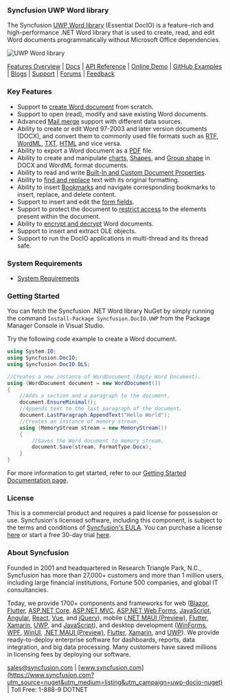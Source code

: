 ### Syncfusion UWP Word library
The Syncfusion [UWP Word library](https://www.syncfusion.com/word-framework/uwp/word-library?utm_source=nuget&utm_medium=listing&utm_campaign=uwp-docio-nuget) (Essential DocIO) is a feature-rich and high-performance .NET Word library that is used to create, read, and edit Word documents programmatically without Microsoft Office dependencies.

![UWP Word library](https://cdn.syncfusion.com/nuget-readme/fileformats/net-word-library.png)

[Features Overview](https://www.syncfusion.com/word-framework/uwp/word-library?utm_source=nuget&utm_medium=listing&utm_campaign=uwp-docio-nuget) | [Docs](https://help.syncfusion.com/file-formats/docio/overview?utm_source=nuget&utm_medium=listing&utm_campaign=uwp-docio-nuget) | [API Reference](https://help.syncfusion.com/cr/file-formats/Syncfusion.DocIO.html?utm_source=nuget&utm_medium=listing&utm_campaign=uwp-docio-nuget) | [Online Demo](https://ej2.syncfusion.com/aspnetcore/DocIO/SalesInvoice?utm_source=nuget&utm_medium=listing&utm_campaign=uwp-docio-nuget#/material) | [GitHub Examples](https://github.com/SyncfusionExamples/DocIO-Examples?utm_source=nuget&utm_medium=listing&utm_campaign=uwp-docio-nuget) | [Blogs]( https://www.syncfusion.com/blogs/?utm_source=nuget&utm_medium=listing&utm_campaign=uwp-docio-nuget&s=word) | [Support](https://www.syncfusion.com/support/directtrac/incidents/newincident?utm_source=nuget&utm_medium=listing&utm_campaign=uwp-docio-nuget) | [Forums](https://www.syncfusion.com/forums/uwp?utm_source=nuget&utm_medium=listing&utm_campaign=uwp-docio-nuget) | [Feedback](https://www.syncfusion.com/feedback/uwp?utm_source=nuget&utm_medium=listing&utm_campaign=uwp-docio-nuget)

### Key Features
* Support to [create Word document](https://help.syncfusion.com/file-formats/docio/getting-started?utm_source=nuget&utm_medium=listing&utm_campaign=uwp-docio-nuget) from scratch.
* Support to open (read), modify and save existing Word documents.
* Advanced [Mail merge](https://help.syncfusion.com/file-formats/docio/working-with-mailmerge?utm_source=nuget&utm_medium=listing&utm_campaign=uwp-docio-nuget) support with different data sources.
* Ability to create or edit Word 97-2003 and later version documents (DOCX), and convert them to commonly used file formats such as [RTF](https://help.syncfusion.com/file-formats/docio/rtf?utm_source=nuget&utm_medium=listing&utm_campaign=uwp-docio-nuget), [WordML](https://help.syncfusion.com/file-formats/docio/word-file-formats?utm_source=nuget&utm_medium=listing&utm_campaign=uwp-docio-nuget#word-processing-xml-xml), [TXT](https://help.syncfusion.com/file-formats/docio/text?utm_source=nuget&utm_medium=listing&utm_campaign=uwp-docio-nuget), [HTML](https://help.syncfusion.com/file-formats/docio/html?utm_source=nuget&utm_medium=listing&utm_campaign=uwp-docio-nuget) and vice versa.
* Ability to export a Word document as a [PDF](https://help.syncfusion.com/file-formats/docio/word-to-pdf?utm_source=nuget&utm_medium=listing&utm_campaign=uwp-docio-nuget) file.
* Ability to create and manipulate [charts](https://help.syncfusion.com/file-formats/docio/working-with-charts?utm_source=nuget&utm_medium=listing&utm_campaign=uwp-docio-nuget), [Shapes](https://help.syncfusion.com/file-formats/docio/working-with-shapes?utm_source=nuget&utm_medium=listing&utm_campaign=uwp-docio-nuget), and [Group shape](https://help.syncfusion.com/file-formats/docio/working-with-shapes?utm_source=nuget&utm_medium=listing&utm_campaign=uwp-docio-nuget#grouping-shapes) in DOCX and WordML format documents.
* Ability to read and write [Built-In and Custom Document Properties](https://help.syncfusion.com/file-formats/docio/working-with-word-document?utm_source=nuget&utm_medium=listing&utm_campaign=uwp-docio-nuget#working-with-word-document-properties).
* Ability to [find and replace](https://help.syncfusion.com/file-formats/docio/working-with-find-and-replace?utm_source=nuget&utm_medium=listing&utm_campaign=uwp-docio-nuget) text with its original formatting.
* Ability to insert [Bookmarks](https://help.syncfusion.com/file-formats/docio/working-with-bookmarks?utm_source=nuget&utm_medium=listing&utm_campaign=uwp-docio-nuget) and navigate corresponding bookmarks to insert, replace, and delete content.
* Support to insert and edit the [form fields](https://help.syncfusion.com/file-formats/docio/working-with-form-fields?utm_source=nuget&utm_medium=listing&utm_campaign=uwp-docio-nuget).
* Support to protect the document to [restrict access](https://help.syncfusion.com/file-formats/docio/working-with-security?utm_source=nuget&utm_medium=listing&utm_campaign=uwp-docio-nuget#protecting-word-document-from-editing) to the elements present within the document.
* Ability to [encrypt and decrypt](https://help.syncfusion.com/file-formats/docio/working-with-security?utm_source=nuget&utm_medium=listing&utm_campaign=uwp-docio-nuget) Word documents.
* Support to insert and extract OLE objects.
* Support to run the DocIO applications in multi-thread and its thread safe.

### System Requirements

* [System Requirements](https://help.syncfusion.com/file-formats/installation-and-upgrade/system-requirements?utm_source=nuget&utm_medium=listing&utm_campaign=uwp-docio-nuget)

### Getting Started
You can fetch the Syncfusion .NET Word library NuGet by simply running the command `Install-Package Syncfusion.DocIO.UWP` from the Package Manager Console in Visual Studio.

Try the following code example to create a Word document.

```csharp
using System.IO;
using Syncfusion.DocIO;
using Syncfusion.DocIO.DLS;

//Creates a new instance of WordDocument (Empty Word Document).
using (WordDocument document = new WordDocument())
{
    //Adds a section and a paragraph to the document.
    document.EnsureMinimal();
    //Appends text to the last paragraph of the document.
    document.LastParagraph.AppendText("Hello World");
    //Creates an instance of memory stream.
    using (MemoryStream stream = new MemoryStream())
    {
        //Saves the Word document to memory stream.
        document.Save(stream, FormatType.Docx);
    }
}
```
For more information to get started, refer to our [Getting Started Documentation page](https://help.syncfusion.com/file-formats/docio/getting-started?utm_source=nuget&utm_medium=listing&utm_campaign=uwp-docio-nuget).

### License
This is a commercial product and requires a paid license for possession or use. Syncfusion's licensed software, including this component, is subject to the terms and conditions of [Syncfusion's EULA](https://www.syncfusion.com/eula/es/?utm_source=nuget&utm_medium=listing&utm_campaign=uwp-docio-nuget). You can purchase a license [here](https://www.syncfusion.com/sales/products?utm_source=nuget&utm_medium=listing&utm_campaign=uwp-docio-nuget) or start a free 30-day trial [here](https://www.syncfusion.com/account/manage-trials/start-trials?utm_source=nuget&utm_medium=listing&utm_campaign=uwp-docio-nuget).

### About Syncfusion
Founded in 2001 and headquartered in Research Triangle Park, N.C., Syncfusion has more than 27,000+ customers and more than 1 million users, including large financial institutions, Fortune 500 companies, and global IT consultancies.
 
Today, we provide 1700+ components and frameworks for web ([Blazor](https://www.syncfusion.com/blazor-components?utm_source=nuget&utm_medium=listing&utm_campaign=uwp-docio-nuget), [Flutter](https://www.syncfusion.com/flutter-widgets?utm_source=nuget&utm_medium=listing&utm_campaign=uwp-docio-nuget), [ASP.NET Core](https://www.syncfusion.com/aspnet-core-ui-controls?utm_source=nuget&utm_medium=listing&utm_campaign=uwp-docio-nuget), [ASP.NET MVC](https://www.syncfusion.com/aspnet-mvc-ui-controls?utm_source=nuget&utm_medium=listing&utm_campaign=uwp-docio-nuget), [ASP.NET Web Forms](https://www.syncfusion.com/jquery/aspnet-webforms-ui-controls?utm_source=nuget&utm_medium=listing&utm_campaign=uwp-docio-nuget), [JavaScript](https://www.syncfusion.com/javascript-ui-controls?utm_source=nuget&utm_medium=listing&utm_campaign=uwp-docio-nuget), [Angular](https://www.syncfusion.com/angular-ui-components?utm_source=nuget&utm_medium=listing&utm_campaign=uwp-docio-nuget), [React](https://www.syncfusion.com/react-ui-components?utm_source=nuget&utm_medium=listing&utm_campaign=uwp-docio-nuget), [Vue](https://www.syncfusion.com/vue-ui-components?utm_source=nuget&utm_medium=listing&utm_campaign=uwp-docio-nuget), and [jQuery](https://www.syncfusion.com/jquery-ui-widgets?utm_source=nuget&utm_medium=listing&utm_campaign=uwp-docio-nuget)), mobile ([.NET MAUI (Preview)](https://www.syncfusion.com/maui-controls?utm_source=nuget&utm_medium=listing&utm_campaign=uwp-docio-nuget), [Flutter](https://www.syncfusion.com/flutter-widgets?utm_source=nuget&utm_medium=listing&utm_campaign=uwp-docio-nuget), [Xamarin](https://www.syncfusion.com/xamarin-ui-controls?utm_source=nuget&utm_medium=listing&utm_campaign=uwp-docio-nuget), [UWP](https://www.syncfusion.com/uwp-ui-controls?utm_source=nuget&utm_medium=listing&utm_campaign=uwp-docio-nuget), and [JavaScript](https://www.syncfusion.com/javascript-ui-controls?utm_source=nuget&utm_medium=listing&utm_campaign=uwp-docio-nuget)), and desktop development ([WinForms](https://www.syncfusion.com/winforms-ui-controls?utm_source=nuget&utm_medium=listing&utm_campaign=uwp-docio-nuget), [WPF](https://www.syncfusion.com/wpf-controls?utm_source=nuget&utm_medium=listing&utm_campaign=uwp-docio-nuget), [WinUI](https://www.syncfusion.com/winui-controls?utm_source=nuget&utm_medium=listing&utm_campaign=uwp-docio-nuget), [.NET MAUI (Preview)](https://www.syncfusion.com/maui-controls?utm_source=nuget&utm_medium=listing&utm_campaign=uwp-docio-nuget), [Flutter](https://www.syncfusion.com/flutter-widgets?utm_source=nuget&utm_medium=listing&utm_campaign=uwp-docio-nuget), [Xamarin](https://www.syncfusion.com/xamarin-ui-controls?utm_source=nuget&utm_medium=listing&utm_campaign=uwp-docio-nuget), and [UWP](https://www.syncfusion.com/uwp-ui-controls?utm_source=nuget&utm_medium=listing&utm_campaign=uwp-docio-nuget)). We provide ready-to-deploy enterprise software for dashboards, reports, data integration, and big data processing. Many customers have saved millions in licensing fees by deploying our software.

[sales@syncfusion.com](mailto:sales@syncfusion.com?Subject=Syncfusion%20DocIO%20UWP%20-%20NuGet) | [www.syncfusion.com](https://www.syncfusion.com?utm_source=nuget&utm_medium=listing&utm_campaign=uwp-docio-nuget) | Toll Free: 1-888-9 DOTNET